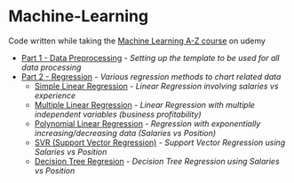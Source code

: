 # Machine-Learning
Code written while taking the [Machine Learning A-Z course](https://www.udemy.com/machinelearning/learn/v4/overview) on udemy

* [Part 1 - Data Preprocessing](../master/Part%201%20-%20Data%20Preprocessing) - _Setting up the template to be used for all data processing_
* [Part 2 - Regression](../master/Part%202%20-%20Regression) - _Various regression methods to chart related data_
  * [Simple Linear Regression](../master/Part%202%20-%20Regression/Section%204%20-%20Simple%20Linear%20Regression) - _Linear Regression involving salaries vs experience_
  * [Multiple Linear Regression](../master/Part%202%20-%20Regression/Section%205%20-%20Multiple%20Linear%20Regression) - _Linear Regression with multiple independent variables (business profitability)_
  * [Polynomial Linear Regression](../master/Part%202%20-%20Regression/Section%206%20-%20Polynomial%20Regression) - _Regression with exponentially increasing/decreasing data (Salaries vs Position)_
  * [SVR (Support Vector Regression)](../master/Part%202%20-%20Regression/Section%207%20-%20Support%20Vector%20Regression%20(SVR)) - _Support Vector Regression using Salaries vs Position_
  * [Decision Tree Regresion](../master/Part%202%20-%20Regression/Section%208%20-%20Decision%20Tree%20Regression) - _Decision Tree Regression using Salaries vs Position_
